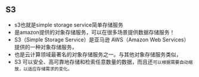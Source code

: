 ## S3
* s3也就是simple storage service简单存储服务
* 是amazon提供的对象存储服务，可以在很多场景提供数据存储服务！
* S3（Simple Storage Service）是亚马逊 AWS（Amazon Web Services）提供的一种对象存储服务，
* 也是云计算领域最著名的对象存储服务之一。与其他对象存储服务类似，
* S3 可以安全、高可靠地存储和检索任意数量的数据，而且还`可以根据需要自动缩放，以适应存储需求的变化。`
